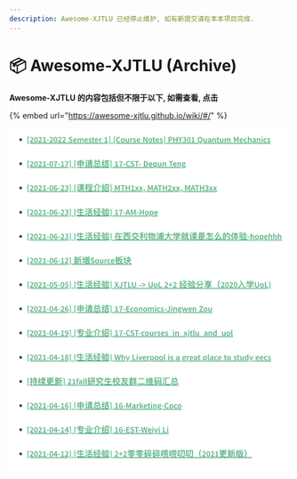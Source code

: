 ```yaml
---
description: Awesome-XJTLU 已经停止维护, 如有新提交请在本本项目完成.
---
```


# 📦 Awesome-XJTLU (Archive)

**Awesome-XJTLU 的内容包括但不限于以下, 如需查看, 点击**

{% embed url="https://awesome-xjtlu.github.io/wiki/#/" %}

![](<.gitbook/assets/CleanShot 2022-06-13 at 13.50.39@2x.png>)
